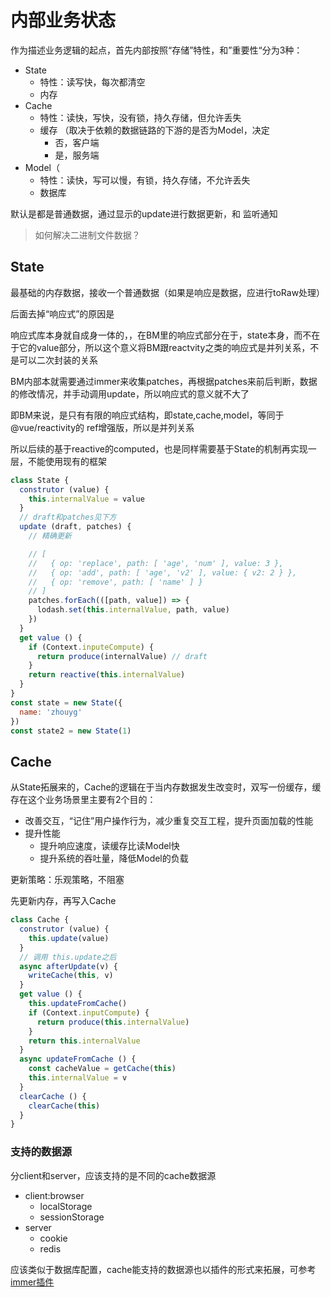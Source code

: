 # 内部业务状态

作为描述业务逻辑的起点，首先内部按照“存储”特性，和”重要性“分为3种：
- State
  - 特性：读写快，每次都清空
  - 内存
- Cache
  - 特性：读快，写快，没有锁，持久存储，但允许丢失
  - 缓存 （取决于依赖的数据链路的下游的是否为Model，决定
    - 否，客户端
    - 是，服务端
- Model（
  - 特性：读快，写可以慢，有锁，持久存储，不允许丢失
  - 数据库

默认是都是普通数据，通过显示的update进行数据更新，和 监听通知

> 如何解决二进制文件数据？

## State

最基础的内存数据，接收一个普通数据（如果是响应是数据，应进行toRaw处理）

后面去掉“响应式”的原因是

响应式库本身就自成身一体的，，在BM里的响应式部分在于，state本身，而不在于它的value部分，所以这个意义将BM跟reactvity之类的响应式是并列关系，不是可以二次封装的关系

BM内部本就需要通过immer来收集patches，再根据patches来前后判断，数据的修改情况，并手动调用update，所以响应式的意义就不大了

即BM来说，是只有有限的响应式结构，即state,cache,model，等同于@vue/reactivity的 ref增强版，所以是并列关系

所以后续的基于reactive的computed，也是同样需要基于State的机制再实现一层，不能使用现有的框架

<!-- 变成了响应式数据的时机？
- constructor中reactive
- get value时reactive 

State可以视作一个大ref, 那如何监听数据？ （ps：如何区分是否shallow
- construtor中增加watch
  - 前提：必须已经是在constructor里reactive，才能监听到
- get value中增加watch

区别在于是否要lazy？
- 是，每次get value都是新reactive对象，外面就无法修改被用在computed里的这个变量，等同于无法watch，必须手动构建watch方法
  - example: effect(() => reactive(obj)); change new reactive(obj)  wont trigger effect callback
  - solution: effectSelf(() => readonly(obj)), add subscripe relation, then change new reactive(obj) trigger watchSelf -> notify effectSelf
  - conclusion: 过于复杂，后续考虑这个优化
- 否，每次get value都是同一个reactive对象，可以直接使用effect作为watch

另外增加watch会有性能开销，是否可以在执行时自动merge，一次watch？（后续考虑）
> watch(hook.memoizedList)  -->


```javascript
class State {
  construtor (value) {
    this.internalValue = value
  }
  // draft和patches见下方
  update (draft, patches) {
    // 精确更新

    // [
    //   { op: 'replace', path: [ 'age', 'num' ], value: 3 },
    //   { op: 'add', path: [ 'age', 'v2' ], value: { v2: 2 } },
    //   { op: 'remove', path: [ 'name' ] }
    // ]
    patches.forEach(([path, value]) => {
      lodash.set(this.internalValue, path, value)
    })
  }
  get value () {
    if (Context.inputeCompute) {
      return produce(internalValue) // draft
    }
    return reactive(this.internalValue)
  }
}
const state = new State({
  name: 'zhouyg'
})
const state2 = new State(1)

```

## Cache

从State拓展来的，Cache的逻辑在于当内存数据发生改变时，双写一份缓存，缓存在这个业务场景里主要有2个目的：

- 改善交互，“记住”用户操作行为，减少重复交互工程，提升页面加载的性能
- 提升性能
  - 提升响应速度，读缓存比读Model快
  - 提升系统的吞吐量，降低Model的负载

更新策略：乐观策略，不阻塞

先更新内存，再写入Cache

```javascript
class Cache {
  construtor (value) {
    this.update(value)
  }
  // 调用 this.update之后
  async afterUpdate(v) {
    writeCache(this, v)
  }
  get value () {
    this.updateFromCache()
    if (Context.inputCompute) {
      return produce(this.internalValue)
    }
    return this.internalValue
  }
  async updateFromCache () {
    const cacheValue = getCache(this)
    this.internalValue = v
  }
  clearCache () {
    clearCache(this)
  }
}
```

### 支持的数据源

分client和server，应该支持的是不同的cache数据源
- client:browser
  - localStorage
  - sessionStorage
- server
  - cookie
  - redis

应该类似于数据库配置，cache能支持的数据源也以插件的形式来拓展，可参考[immer插件](https://github.com/immerjs/immer/blob/master/src/core/immerClass.ts#L123)
